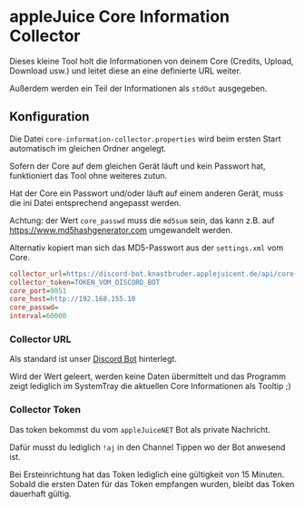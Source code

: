 # appleJuice Core Information Collector

Dieses kleine Tool holt die Informationen von deinem Core (Credits, Upload, Download usw.) und leitet diese an eine definierte URL weiter.

Außerdem werden ein Teil der Informationen als `stdOut` ausgegeben.

## Konfiguration

Die Datei `core-information-collector.properties` wird beim ersten Start automatisch im gleichen Ordner angelegt.

Sofern der Core auf dem gleichen Gerät läuft und kein Passwort hat, funktioniert das Tool ohne weiteres zutun.

Hat der Core ein Passwort und/oder läuft auf einem anderen Gerät, muss die ini Datei entsprechend angepasst werden.

Achtung: der Wert `core_passwd` muss die `md5sum` sein, das kann z.B. auf https://www.md5hashgenerator.com umgewandelt werden.

Alternativ kopiert man sich das MD5-Passwort aus der `settings.xml` vom Core.

```ini
collector_url=https://discord-bot.knastbruder.applejuicent.de/api/core-collector
collector_token=TOKEN_VOM_DISCORD_BOT
core_port=9851
core_host=http://192.168.155.10
core_passwd=
interval=60000
```

### Collector URL

Als standard ist unser [Discord Bot](https://github.com/applejuicenet/discord-bot) hinterlegt.

Wird der Wert geleert, werden keine Daten übermittelt und das Programm zeigt lediglich im SystemTray die aktuellen Core Informationen als Tooltip ;) 

### Collector Token

Das token bekommst du vom `appleJuiceNET` Bot als private Nachricht.

Dafür musst du lediglich `!aj` in den Channel Tippen wo der Bot anwesend ist.

Bei Ersteinrichtung hat das Token lediglich eine gültigkeit von 15 Minuten.
Sobald die ersten Daten für das Token empfangen wurden, bleibt das Token dauerhaft gültig.
